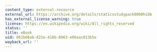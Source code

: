 ```yaml
---
content_type: external-resource
external_url: https://archive.org/details/staticsstudypack0000hibb
has_external_license_warning: true
license: https://en.wikipedia.org/wiki/All_rights_reserved
status: ''
title: eBook
uid: 061b08ab-821e-418b-8963-e06aac013b5e
wayback_url: ''
---
```

